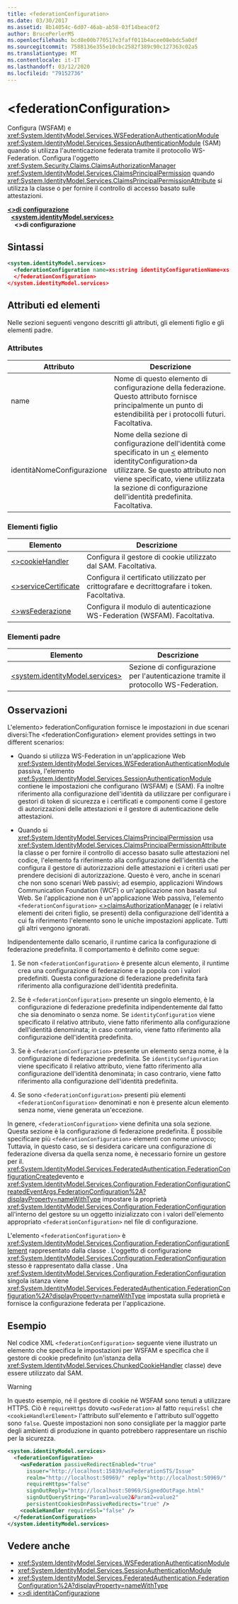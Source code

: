 ```yaml
---
title: <federationConfiguration>
ms.date: 03/30/2017
ms.assetid: 8b14054c-6d07-46ab-ab58-03f14beac0f2
author: BrucePerlerMS
ms.openlocfilehash: bcd8e00b770517e3faff011b4acee08ebdc5a0df
ms.sourcegitcommit: 7588136e355e10cbc2582f389c90c127363c02a5
ms.translationtype: MT
ms.contentlocale: it-IT
ms.lasthandoff: 03/12/2020
ms.locfileid: "79152736"
---
```

# <a name="federationconfiguration"></a>\<federationConfiguration>
Configura (WSFAM) e <xref:System.IdentityModel.Services.WSFederationAuthenticationModule> <xref:System.IdentityModel.Services.SessionAuthenticationModule> (SAM) quando si utilizza l'autenticazione federata tramite il protocollo WS-Federation. Configura l'oggetto <xref:System.Security.Claims.ClaimsAuthorizationManager> <xref:System.IdentityModel.Services.ClaimsPrincipalPermission> quando <xref:System.IdentityModel.Services.ClaimsPrincipalPermissionAttribute> si utilizza la classe o per fornire il controllo di accesso basato sulle attestazioni.  
  
[**\<>di configurazione**](../configuration-element.md)\
&nbsp;&nbsp;[**\<system.identityModel.services>**](system-identitymodel-services.md)\
&nbsp;&nbsp;&nbsp;&nbsp;**\<>di configurazione**  
  
## <a name="syntax"></a>Sintassi  
  
```xml  
<system.identityModel.services>  
  <federationConfiguration name=xs:string identityConfigurationName=xs:string>  
  </federationConfiguration>  
</system.identityModel.services>  
```  
  
## <a name="attributes-and-elements"></a>Attributi ed elementi  
 Nelle sezioni seguenti vengono descritti gli attributi, gli elementi figlio e gli elementi padre.  
  
### <a name="attributes"></a>Attributes  
  
|Attributo|Descrizione|  
|---------------|-----------------|  
|name|Nome di questo elemento di configurazione della federazione. Questo attributo fornisce principalmente un punto di estendibilità per i protocolli futuri. Facoltativa.|  
|identitàNomeConfigurazione|Nome della sezione di configurazione dell'identità come specificato in un [ \<](identityconfiguration.md) elemento identityConfiguration>da utilizzare. Se questo attributo non viene specificato, viene utilizzata la sezione di configurazione dell'identità predefinita. Facoltativa.|  
  
### <a name="child-elements"></a>Elementi figlio  
  
|Elemento|Descrizione|  
|-------------|-----------------|  
|[\<>cookieHandler](cookiehandler.md)|Configura il gestore di cookie utilizzato dal SAM. Facoltativa.|  
|[\<>serviceCertificate](servicecertificate.md)|Configura il certificato utilizzato per crittografare e decrittografare i token. Facoltativa.|  
|[\<>wsFederazione](wsfederation.md)|Configura il modulo di autenticazione WS-Federation (WSFAM). Facoltativa.|  
  
### <a name="parent-elements"></a>Elementi padre  
  
|Elemento|Descrizione|  
|-------------|-----------------|  
|[\<system.identityModel.services>](system-identitymodel-services.md)|Sezione di configurazione per l'autenticazione tramite il protocollo WS-Federation.|  
  
## <a name="remarks"></a>Osservazioni  
 L'elemento> federationConfiguration fornisce le impostazioni in due scenari diversi:The \<federationConfiguration> element provides settings in two different scenarios:  
  
- Quando si utilizza WS-Federation in un'applicazione Web <xref:System.IdentityModel.Services.WSFederationAuthenticationModule> passiva, l'elemento <xref:System.IdentityModel.Services.SessionAuthenticationModule> contiene le impostazioni che configurano (WSFAM) e (SAM). Fa inoltre riferimento alla configurazione dell'identità da utilizzare per configurare i gestori di token di sicurezza e i certificati e componenti come il gestore di autorizzazioni delle attestazioni e il gestore di autenticazione delle attestazioni.  
  
- Quando si <xref:System.IdentityModel.Services.ClaimsPrincipalPermission> usa <xref:System.IdentityModel.Services.ClaimsPrincipalPermissionAttribute> la classe o per fornire il controllo di accesso basato sulle attestazioni nel codice, l'elemento fa riferimento alla configurazione dell'identità che configura il gestore di autorizzazioni delle attestazioni e i criteri usati per prendere decisioni di autorizzazione. Questo è vero, anche in scenari che non sono scenari Web passivi; ad esempio, applicazioni Windows Communication Foundation (WCF) o un'applicazione non basata sul Web. Se l'applicazione non è un'applicazione Web passiva, l'elemento `<federationConfiguration>` [ \<>claimsAuthorizationManager](claimsauthorizationmanager.md) (e i relativi elementi dei criteri figlio, se presenti) della configurazione dell'identità a cui fa riferimento l'elemento sono le uniche impostazioni applicate. Tutti gli altri vengono ignorati.  
  
 Indipendentemente dallo scenario, il runtime carica la configurazione di federazione predefinita. Il comportamento è definito come segue:  
  
1. Se non `<federationConfiguration>` è presente alcun elemento, il runtime crea una configurazione di federazione e la popola con i valori predefiniti. Questa configurazione di federazione predefinita farà riferimento alla configurazione dell'identità predefinita.  
  
2. Se è `<federationConfiguration>` presente un singolo elemento, è la configurazione di federazione predefinita indipendentemente dal fatto che sia denominato o senza nome. Se `identityConfiguration` viene specificato il relativo attributo, viene fatto riferimento alla configurazione dell'identità denominata; in caso contrario, viene fatto riferimento alla configurazione dell'identità predefinita.  
  
3. Se è `<federationConfiguration>` presente un elemento senza nome, è la configurazione di federazione predefinita. Se `identityConfiguration` viene specificato il relativo attributo, viene fatto riferimento alla configurazione dell'identità denominata; in caso contrario, viene fatto riferimento alla configurazione dell'identità predefinita.  
  
4. Se sono `<federationConfiguration>` presenti più elementi `<federationConfiguration>` denominati e non è presente alcun elemento senza nome, viene generata un'eccezione.  
  
 In genere, `<federationConfiguration>` viene definita una sola sezione. Questa sezione è la configurazione di federazione predefinita. È possibile specificare più `<federationConfiguration>` elementi con nome univoco; Tuttavia, in questo caso, se si desidera caricare una configurazione di federazione diversa da quella senza nome, è necessario fornire un gestore per il. <xref:System.IdentityModel.Services.FederatedAuthentication.FederationConfigurationCreated>evento e <xref:System.IdentityModel.Services.Configuration.FederationConfigurationCreatedEventArgs.FederationConfiguration%2A?displayProperty=nameWithType> impostare la proprietà <xref:System.IdentityModel.Services.Configuration.FederationConfiguration> all'interno del gestore su un oggetto inizializzato con i valori dell'elemento appropriato `<federationConfiguration>` nel file di configurazione.  
  
 L'elemento `<federationConfiguration>` è <xref:System.IdentityModel.Services.Configuration.FederationConfigurationElement> rappresentato dalla classe . L'oggetto di configurazione <xref:System.IdentityModel.Services.Configuration.FederationConfiguration> stesso è rappresentato dalla classe . Una <xref:System.IdentityModel.Services.Configuration.FederationConfiguration> singola istanza viene <xref:System.IdentityModel.Services.FederatedAuthentication.FederationConfiguration%2A?displayProperty=nameWithType> impostata sulla proprietà e fornisce la configurazione federata per l'applicazione.  
  
## <a name="example"></a>Esempio  
 Nel codice XML `<federationConfiguration>` seguente viene illustrato un elemento che specifica le impostazioni per WSFAM e specifica che il gestore di cookie predefinito (un'istanza della <xref:System.IdentityModel.Services.ChunkedCookieHandler> classe) deve essere utilizzato dal SAM.  
  
> [!WARNING]
> In questo esempio, né il gestore di cookie né WSFAM sono tenuti a utilizzare HTTPS. Ciò è `requireHttps` dovuto `<wsFederation>` al fatto `requireSsl` che `<cookieHandlerElement>` l'attributo sull'elemento e l'attributo sull'oggetto sono `false`. Queste impostazioni non sono consigliate per la maggior parte degli ambienti di produzione in quanto potrebbero rappresentare un rischio per la sicurezza.  
  
```xml  
<system.identityModel.services>  
  <federationConfiguration>  
    <wsFederation passiveRedirectEnabled="true"
      issuer="http://localhost:15839/wsFederationSTS/Issue"
      realm="http://localhost:50969/" reply="http://localhost:50969/"
      requireHttps="false"
      signOutReply="http://localhost:50969/SignedOutPage.html"
      signOutQueryString="Param1=value2&Param2=value2"
      persistentCookiesOnPassiveRedirects="true" />  
    <cookieHandler requireSsl="false" />  
  </federationConfiguration>  
</system.identityModel.services>  
```  
  
## <a name="see-also"></a>Vedere anche

- <xref:System.IdentityModel.Services.WSFederationAuthenticationModule>
- <xref:System.IdentityModel.Services.SessionAuthenticationModule>
- <xref:System.IdentityModel.Services.FederatedAuthentication.FederationConfiguration%2A?displayProperty=nameWithType>
- [\<>di identitàConfigurazione](identityconfiguration.md)
